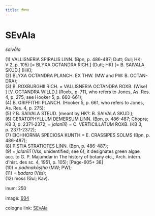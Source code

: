 ```yaml
---
title: शैवाल
---
```


# SEvAla

<i>śaivā̆la</i>  <div n="P" />(1) <bot>VALLISNERIA SPIRALIS LINN.</bot> (Bpn, p. 486-487; Dutt; Gul; HK; <div n="lb" />V 2, p. 105) [= <bot>BLYXA OCTANDRA RICH.</bot>] (Dutt; HK) [= <bot>B. SAIVALA <div n="lb" />SKUD.</bot>] (HK); <div n="P" />(2) <bot>BLYXA OCTANDRA PLANCH. EX THW.</bot> (MW and PW: <bot>B. OCTAN- <div n="lb" />DRA</bot>); <div n="P" />(3) <bot>B. ROXBURGHII RICH.</bot> = <bot>VALLISNERIA OCTANDRA ROXB.</bot> (Wise) <div n="lb" />] [<bot>V. OCTANDRA WILLD.</bot>] (Roxb., p. 711, who refers to Jones, As. Res. <div n="lb" />4, p. 275; see Hooker 5, p. 660-661); <div n="P" />(4) <bot>B. GRIFFITHII PLANCH.</bot> (Hooker 5, p. 661, who refers to Jones, <div n="lb" />As. Res. 4, p. 275); <div n="P" />(5) ? <bot>B. SAIVALA STEUD.</bot> (meant by HK?: <bot>B. SAIVALA SKUD.</bot>); <div n="P" />(6) <bot>CERATOPHYLLUM DEMERSUM LINN.</bot> (Bpn, p. 486-487; Chopra; <div n="lb" />KB 3, p. 2371-2372, = <i>jalanīlī</i>) = <bot>C. VERTICILLATUM ROXB.</bot> (KB 3, <div n="lb" />p. 2371-2372); <div n="P" />(7) <bot>EICHHORNIA SPECIOSA KUNTH</bot> = <bot>E. CRASSIPES SOLMS</bot> (Bpn, p. <div n="lb" />486-487); <div n="P" />(8) <bot>PISTIA STRATIOTES LINN.</bot> (Bpn, p. 486-487); <div n="P" />(9) = <i>jalanīlī</i> (Vśs, unidentified; see 6); it designates green algae <div n="lb" />acc. to <bot>G. P.</bot> Majumdar in The history of botany etc., Arch. intern. <div n="lb" />d'hist. des sc. 4, 1951, p. 105); [Page-605+ 38] <div n="P" />(10) = <i>padmakāṣṭha</i> (MW; PW); <div n="P" />(11) = <i>badara</i> (Vśs); <div n="P" />(12) moss (Gul; Kav).

lnum: 250

image: [604](https://www.sanskrit-lexicon.uni-koeln.de/scans/csl-apidev/servepdf.php?dict=snp&page=604)

cologne link: [SEvAla](https://sanskrit-lexicon.uni-koeln.de/scans/csl-apidev/getword.php?dict=snp&key=SEvAla)

